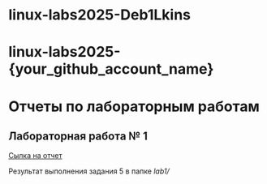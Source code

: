 # linux-labs2025-Deb1Lkins
# linux-labs2025-{your_github_account_name}
# Отчеты по лабораторным работам

## Лабораторная работа № 1

[Сылка на отчет](https://disk.yandex.ru/d/mPDLau318OKxVA)

Результат выполнения задания 5 в папке *lab1/*
